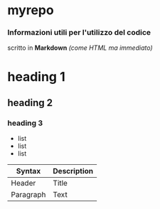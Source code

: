 # myrepo

### Informazioni utili per l'utilizzo del codice

scritto in **Markdown** *(come HTML ma immediato)*

# heading 1
## heading 2
### heading 3

- list
- list
- list

| Syntax | Description |
|-----|-----|
| Header | Title |
| Paragraph | Text |
